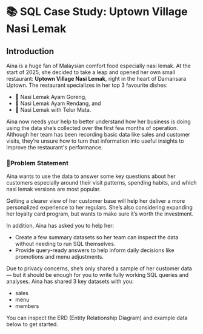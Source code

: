 # 📚 SQL Case Study: Uptown Village Nasi Lemak

## Introduction

Aina is a huge fan of Malaysian comfort food especially nasi lemak. At the start of 2025, she decided to take a leap and opened her own small restaurant: **Uptown Village Nasi Lemak**, right in the heart of Damansara Uptown. The restaurant specializes in her top 3 favourite dishes:

- 🍛 Nasi Lemak Ayam Goreng,
- 🥥 Nasi Lemak Ayam Rendang, and
- 🍳 Nasi Lemak with Telur Mata.

Aina now needs your help to better understand how her business is doing using the data she’s collected over the first few months of operation. Although her team has been recording basic data like sales and customer visits, they’re unsure how to turn that information into useful insights to improve the restaurant's performance.

### 📌Problem Statement

Aina wants to use the data to answer some key questions about her customers especially around their visit patterns, spending habits, and which nasi lemak versions are most popular.

Getting a clearer view of her customer base will help her deliver a more personalized experience to her regulars. She’s also considering expanding her loyalty card program, but wants to make sure it’s worth the investment.

In addition, Aina has asked you to help her:
* Create a few summary datasets so her team can inspect the data without needing to run SQL themselves.
* Provide query-ready answers to help inform daily decisions like promotions and menu adjustments.

Due to privacy concerns, she’s only shared a sample of her customer data — but it should be enough for you to write fully working SQL queries and analyses.
Aina has shared 3 key datasets with you:
* sales
* menu
* members

You can inspect the ERD (Entity Relationship Diagram) and example data below to get started.